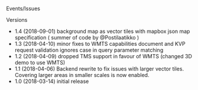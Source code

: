 Events/Issues


Versions

* 1.4 (2018-09-01) background map as vector tiles with mapbox json map specification ( summer of code by @Postilaatikko )
* 1.3 (2018-04-10) minor fixes to WMTS capabilities document and KVP request validation ignores case in query parameter matching
* 1.2 (2018-04-09) dropped TMS support in favour of WMTS (changed 3D demo to use WMTS)
* 1.1 (2018-04-06) Backend rewrite to fix issues with larger vector tiles. Covering larger areas in smaller scales is now enabled.
* 1.0 (2018-03-14) initial release
